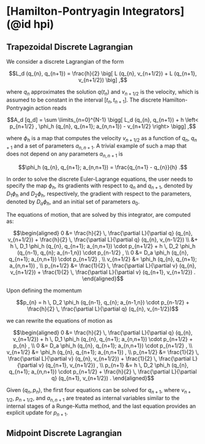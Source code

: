 # [Hamilton-Pontryagin Integrators](@id hpi)



## Trapezoidal Discrete Lagrangian

We consider a discrete Lagrangian of the form
```math
L_d (q_{n}, q_{n+1}) = \frac{h}{2} \big[ L (q_{n}, v_{n+1/2}) + L (q_{n+1}, v_{n+1/2}) \big] ,
```
where $q_{n}$ approximates the solution $q(t_n)$ and $v_{n+1/2}$ is the velocity, which is assumed to be constant in the interval $[t_{n}, t_{n+1}]$.
The discrete Hamilton-Pontryagin action reads
```math
A_d [q_d] = \sum \limits_{n=0}^{N-1} \bigg[ L_d (q_{n}, q_{n+1}) + h \left< p_{n+1/2} , \phi_h (q_{n}, q_{n+1}; a_{n,n+1}) - v_{n+1/2} \right> \bigg] ,
```
where $\phi_h$ is a map that computes the velocity $v_{n+1/2}$ as a function of $q_{n}$, $q_{n+1}$ and a set of parameters $a_{n,n+1}$.
A trivial example of such a map that does not depend on any parameters $a_{n,n+1}$ is
```math
\phi_h (q_{n}, q_{n+1}; a_{n,n+1}) = \frac{q_{n+1} - q_{n}}{h} .
```
In order to solve the discrete Euler-Lagrange equations, the user needs to specify the map $\phi_h$, its gradients with respect to $q_{n}$ and $q_{n+1}$, denoted by $D_1 \phi_h$ and $D_2 \phi_h$, respectively, the gradient with respect to the parameters, denoted by $D_a \phi_h$, and an initial set of parameters $a_{0}$.

The equations of motion, that are solved by this integrator, are computed as:
```math
\begin{aligned}
0 &= \frac{h}{2} \, \frac{\partial L}{\partial q} (q_{n}, v_{n+1/2})
   + \frac{h}{2} \, \frac{\partial L}{\partial q} (q_{n}, v_{n-1/2}) \\
  &+ h \, D_1 \phi_h (q_{n}, q_{n+1}; a_{n,n+1}) \cdot p_{n+1/2}
   + h \, D_2 \phi_h (q_{n-1}, q_{n}; a_{n-1,n}) \cdot p_{n-1/2} , \\
0 &= D_a \phi_h (q_{n}, q_{n+1}; a_{n,n+1}) \cdot p_{n+1/2} , \\
v_{n+1/2}
&= \phi_h (q_{n}, q_{n+1}; a_{n,n+1}) , \\
p_{n+1/2}
&= \frac{1}{2} \, \frac{\partial L}{\partial v} (q_{n}, v_{n+1/2})
 + \frac{1}{2} \, \frac{\partial L}{\partial v} (q_{n+1}, v_{n+1/2}) .
\end{aligned}
```

Upon defining the momentum
```math
p_{n}
= h \, D_2 \phi_h (q_{n-1}, q_{n}; a_{n-1,n}) \cdot p_{n-1/2}
+ \frac{h}{2} \, \frac{\partial L}{\partial q} (q_{n}, v_{n-1/2})
```
we can rewrite the equations of motion as
```math
\begin{aligned}
0 &= \frac{h}{2} \, \frac{\partial L}{\partial q} (q_{n}, v_{n+1/2})
   + h \, D_1 \phi_h (q_{n}, q_{n+1}; a_{n,n+1}) \cdot p_{n+1/2}
   + p_{n} , \\
0 &= D_a \phi_h (q_{n}, q_{n+1}; a_{n,n+1}) \cdot p_{n+1/2} , \\
v_{n+1/2}
&= \phi_h (q_{n}, q_{n+1}; a_{n,n+1}) , \\
p_{n+1/2}
&= \frac{1}{2} \, \frac{\partial L}{\partial v} (q_{n}, v_{n+1/2})
 + \frac{1}{2} \, \frac{\partial L}{\partial v} (q_{n+1}, v_{n+1/2}) , \\
p_{n+1}
&= h \, D_2 \phi_h (q_{n}, q_{n+1}; a_{n,n+1}) \cdot p_{n+1/2}
 + \frac{h}{2} \, \frac{\partial L}{\partial q} (q_{n+1}, v_{n+1/2}) .
\end{aligned}
```
Given $(q_{n}, p_{n})$, the first four equations can be solved for $q_{n+1}$, where $v_{n+1/2}$, $p_{n+1/2}$, and $a_{n,n+1}$ are treated as internal variables similar to the internal stages of a Runge-Kutta method, and the last equation provides an explicit update for $p_{n+1}$.


## Midpoint Discrete Lagrangian


